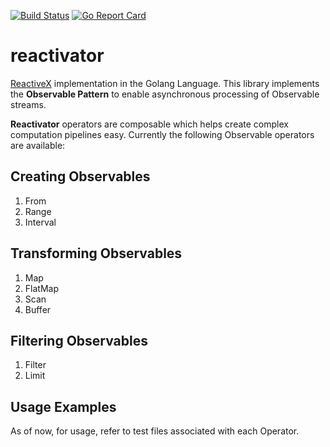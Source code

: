[![Build Status](https://travis-ci.org/nawazish-github/reactivator.svg?branch=master)](https://travis-ci.org/nawazish-github/reactivator) [![Go Report Card](https://goreportcard.com/badge/github.com/nawazish-github/reactivator)](https://goreportcard.com/report/github.com/nawazish-github/reactivator)

# reactivator
[ReactiveX](http://reactivex.io/) implementation in the Golang Language. This library implements the **Observable Pattern** to enable asynchronous processing of Observable streams. 

**Reactivator** operators are composable which helps create complex computation pipelines easy. Currently the following Observable operators are available:

## Creating Observables
1. From
2. Range
3. Interval

## Transforming Observables
1. Map
2. FlatMap
3. Scan
4. Buffer

## Filtering Observables
1. Filter
2. Limit

## Usage Examples
As of now, for usage, refer to test files associated with each Operator.